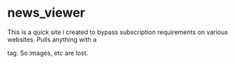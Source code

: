 # news_viewer

This is a quick site i created to bypass subscription requirements on various websites. Pulls anything with a <p> tag. So images, etc are lost.
